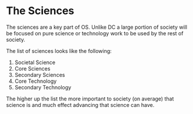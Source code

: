---
---

# The Sciences

The sciences are a key part of OS. Unlike DC a large portion of society will be focused on pure science or technology work to be used by the rest of society.

The list of sciences looks like the following:

1. Societal Science
2. Core Sciences
3. Secondary Sciences
4. Core Technology
5. Secondary Technology

The higher up the list the more important to society (on average) that science is and much effect advancing that science can have.
